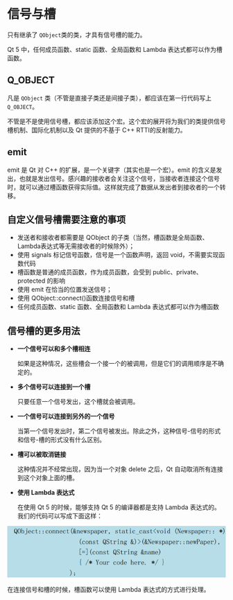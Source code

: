 #   

# 信号与槽

只有继承了 `QObject`类的类，才具有信号槽的能力。

Qt 5 中，任何成员函数、static 函数、全局函数和 Lambda 表达式都可以作为槽函数。

## Q_OBJECT

凡是 `QObject` 类（不管是直接子类还是间接子类），都应该在第一行代码写上 `Q_OBJECT`。

不管是不是使用信号槽，都应该添加这个宏。这个宏的展开将为我们的类提供信号槽机制、国际化机制以及 Qt 提供的不基于 C++ RTTI的反射能力。

## emit

emit 是 Qt 对 C++ 的扩展，是一个关键字（其实也是一个宏）。emit 的含义是发出，也就是发出信号。感兴趣的接收者会关注这个信号，当接收者连接这个信号时，就可以通过槽函数获得实际值。这样就完成了数据从发出者到接收者的一个转移。

## 自定义信号槽需要注意的事项

- 发送者和接收者都需要是 QObject 的子类（当然，槽函数是全局函数、Lambda表达式等无需接收者的时候除外）；
- 使用 signals 标记信号函数，信号是一个函数声明，返回 void，不需要实现函数代码
- 槽函数是普通的成员函数，作为成员函数，会受到 public、private、protected 的影响
- 使用 emit 在恰当的位置发送信号；
- 使用 QObject::connect()函数连接信号和槽
- 任何成员函数、static 函数、全局函数和 Lambda 表达式都可以作为槽函数 

## 信号槽的更多用法

* **一个信号可以和多个槽相连**

    如果是这种情况，这些槽会一个接一个的被调用，但是它们的调用顺序是不确定的。

* **多个信号可以连接到一个槽**

    只要任意一个信号发出，这个槽就会被调用。

* **一个信号可以连接到另外的一个信号**

    当第一个信号发出时，第二个信号被发出。除此之外，这种信号-信号的形式和信号-槽的形式没有什么区别。

* **槽可以被取消链接**

    这种情况并不经常出现，因为当一个对象 delete 之后，Qt 自动取消所有连接到这个对象上面的槽。

* **使用 Lambda 表达式**

    在使用 Qt 5 的时候，能够支持 Qt 5 的编译器都是支持 Lambda 表达式的。
    我们的代码可以写成下面这样：

![image-20220613214735908](img/image-20220613214735908.png)

在连接信号和槽的时候，槽函数可以使用 Lambda 表达式的方式进行处理。